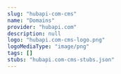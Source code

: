 ```yaml
---
slug: "hubapi-com-cms"
name: "Domains"
provider: "hubapi.com"
description: null
logo: "hubapi.com-cms-logo.png"
logoMediaType: "image/png"
tags: []
stubs: "hubapi.com-cms-stubs.json"
---
```

